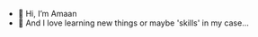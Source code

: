 - 👋 Hi, I’m Amaan
- 👀 And I love learning new things or maybe 'skills' in my case...


<!---
AmaanAhmed18/AmaanAhmed18 is a ✨ special ✨ repository because its `README.md` (this file) appears on your GitHub profile.
You can click the Preview link to take a look at your changes.
--->
